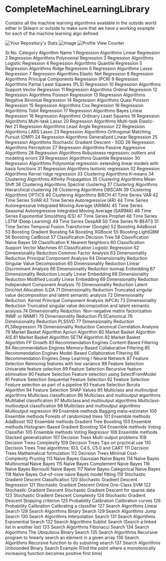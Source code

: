 # CompleteMachineLearningLibrary



Contains all the machine learning algorithms available in the outside world either in Sklearn or outside to make sure that we have a working example for each of the 
machine learning algo defined


![Your Repository's Stats](https://github-readme-stats.vercel.app/api?username=AftabUdaipurwala&show_icons=true)
![image](https://user-images.githubusercontent.com/52091213/205625852-de5f6d6b-e351-4f40-a16d-6a37bd532782.png)
![Profile View Counter](https://komarev.com/ghpvc/?username=AftabUdaipurwala)

Sr.No.	Category	Algorithm Name
1	Regression Algorithms	 Linear Regression
2	Regression Algorithms	 Polynomial Regression
3	Regression Algorithms	 Logistic Regression
4	Regression Algorithms	 Quantile Regression
5	Regression Algorithms	 Ridge Regression
6	Regression Algorithms	 Lasso Regression
7	Regression Algorithms	 Elastic Net Regression
8	Regression Algorithms	 Principal Components Regression (PCR)
9	Regression Algorithms	 Partial Least Squares (PLS) Regression
10	Regression Algorithms	 Support Vector Regression
11	Regression Algorithms	 Ordinal Regression
12	Regression Algorithms	 Poisson Regression
13	Regression Algorithms	 Negative Binomial Regression
14	Regression Algorithms	 Quasi Poisson Regression
15	Regression Algorithms	 Cox Regression
16	Regression Algorithms	 Tobit Regression
17	Regression Algorithms	Bayes Linear Regression
18	Regression Algorithms	 Ordinary Least Squares
19	Regression Algorithms	 Multi-task Lasso
20	Regression Algorithms	 Multi-task Elastic-Net
21	Regression Algorithms	 Least Angle Regression
22	Regression Algorithms	 LARS Lasso
23	Regression Algorithms	 Orthogonal Matching Pursuit (OMP)
24	Regression Algorithms	 Generalized Linear Regression
25	Regression Algorithms	 Stochastic Gradient Descent - SGD
26	Regression Algorithms	 Perceptron
27	Regression Algorithms	 Passive Aggressive Algorithms
28	Regression Algorithms	 Robustness regression: outliers and modeling errors
29	Regression Algorithms	 Quantile Regression
30	Regression Algorithms	 Polynomial regression: extending linear models with basis functions
31	Regression Algorithms	Isotonic regression
32	Regression Algorithms	Kernel ridge regression
33	Clustering Algorithms	 K-means
34	Clustering Algorithms	 Affinity Propagation
35	Clustering Algorithms	 Mean Shift
36	Clustering Algorithms	 Spectral clustering
37	Clustering Algorithms	 Hierarchical clustering
38	Clustering Algorithms	 DBSCAN
39	Clustering Algorithms	 OPTICS
40	Clustering Algorithms	 BIRCH
41	Time Series	VAR
42	Time Series	SVAR
43	Time Series	 Autoregressive (AR)
44	Time Series	 Autoregressive Integrated Moving Average (ARIMA)
45	Time Series	 Seasonal Autoregressive Integrated Moving Average (SARIMA)
46	Time Series	 Exponential Smoothing (ES)
47	Time Series	 Prophet
48	Time Series	 LSTM (Deep Learning)
49	Time Series	 DeepAR
50	Time Series	 N-BEATS
51	Time Series	 Temporal Fusion Transformer (Google)
52	Boosting	AdaBoost
53	Boosting	Gradient Boosting
54	Boosting	XGBoost
55	Boosting	LightGBM
56	Boosting	CatBoost
57	Classification	 Decision Tree
58	Classification	 Naive Bayes
59	Classification	 K Nearest Neighbors
60	Classification	 Support Vector Machines
61	Classification	 Logistic Regression
62	Dimensionality Reduction	Common Factor Analysis
63	Dimensionality Reduction	 Principal Component Analysis
64	Dimensionality Reduction	 Singular Value Decomposition
65	Dimensionality Reduction	 Linear Discriminant Analysis
66	Dimensionality Reduction	 Isomap Embedding
67	Dimensionality Reduction	 Locally Linear Embedding
68	Dimensionality Reduction	 Modified Locally Linear Embedding
69	Dimensionality Reduction	Independent Component Analysis
70	Dimensionality Reduction	Latent Dirichlet Allocation (LDA
71	Dimensionality Reduction	Truncated singular value decomposition and latent semantic analysis
72	Dimensionality Reduction	 Kernel Principal Component Analysis (kPCA)
73	Dimensionality Reduction	Truncated singular value decomposition and latent semantic analysis
74	Dimensionality Reduction	 Non-negative matrix factorization (NMF or NNMF)
75	Dimensionality Reduction	 PLSCanonical
76	Dimensionality Reduction	 PLSSVD
77	Dimensionality Reduction	 PLSRegression
78	Dimensionality Reduction	 Canonical Correlation Analysis
79	Market Basket Algorithm	Apriori Algorithm
80	Market Basket Algorithm	AIS
81	Market Basket Algorithm	SETM Algorithm
82	Market Basket Algorithm	FP Growth
83	Recommendation Engines	Content-Based Filtering
84	Recommendation Engines	Memory-Based Collaborative Filtering
85	Recommendation Engines	Model-Based Collaborative Filtering
86	Recommendation Engines	Deep Learning / Neural Network
87	Feature Selection	 Removing features with low variance
88	Feature Selection	 Univariate feature selection
89	Feature Selection	 Recursive feature elimination
90	Feature Selection	 Feature selection using SelectFromModel
91	Feature Selection	 Sequential Feature Selection
92	Feature Selection	 Feature selection as part of a pipeline
93	Feature Selection	Boruta Algorithm
94	Feature Selection	SHAP Values
95	Multiclass and multioutput algorithms	 Multiclass classification
96	Multiclass and multioutput algorithms	 Multilabel classification
97	Multiclass and multioutput algorithms	 Multiclass-multioutput classification
98	Multiclass and multioutput algorithms	 Multioutput regression
99	Ensemble methods	 Bagging meta-estimator
100	Ensemble methods	 Forests of randomized trees
101	Ensemble methods	 AdaBoost
102	Ensemble methods	 Gradient Tree Boosting
103	Ensemble methods	 Histogram-Based Gradient Boosting
104	Ensemble methods	 Voting Classifier
105	Ensemble methods	 Voting Regressor
106	Ensemble methods	 Stacked generalization
107	Decision Trees	 Multi-output problems
108	Decision Trees	 Complexity
109	Decision Trees	 Tips on practical use
110	Decision Trees	 Tree algorithms: ID3, C4.5, C5.0 and CART
111	Decision Trees	 Mathematical formulation
112	Decision Trees	 Minimal Cost-Complexity Pruning
113	Naïve Bayes	 Gaussian Naive Bayes
114	Naïve Bayes	 Multinomial Naive Bayes
115	Naïve Bayes	 Complement Naive Bayes
116	Naïve Bayes	 Bernoulli Naive Bayes
117	Naïve Bayes	 Categorical Naive Bayes
118	Naïve Bayes	 Out-of-core naive Bayes model fitting
119	Stochastic Gradient Descent	 Classification
120	Stochastic Gradient Descent	 Regression
121	Stochastic Gradient Descent	 Online One-Class SVM
122	Stochastic Gradient Descent	 Stochastic Gradient Descent for sparse data
123	Stochastic Gradient Descent	 Complexity
124	Stochastic Gradient Descent	 Stopping criterion
125	Probability Calibration	 Calibration curves
126	Probability Calibration	 Calibrating a classifier
127	Search Algorithms	 Linear Search
128	Search Algorithms	 Binary Search
129	Search Algorithms	 Jump Search
130	Search Algorithms	 Interpolation Search
131	Search Algorithms	 Exponential Search
132	Search Algorithms	 Sublist Search (Search a linked list in another list)
133	Search Algorithms	 Fibonacci Search
134	Search Algorithms	 The Ubiquitous Binary Search
135	Search Algorithms	 Recursive program to linearly search an element in a given array
136	Search Algorithms	 Recursive function to do substring search
137	Search Algorithms	 Unbounded Binary Search Example (Find the point where a monotonically increasing function becomes positive first time)
